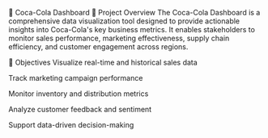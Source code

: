 🥤 Coca-Cola Dashboard
📌 Project Overview
The Coca-Cola Dashboard is a comprehensive data visualization tool designed to provide actionable insights into Coca-Cola's key business metrics. It enables stakeholders to monitor sales performance, marketing effectiveness, supply chain efficiency, and customer engagement across regions.

🎯 Objectives
Visualize real-time and historical sales data

Track marketing campaign performance

Monitor inventory and distribution metrics

Analyze customer feedback and sentiment

Support data-driven decision-making

